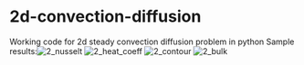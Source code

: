 # 2d-convection-diffusion
Working code for 2d steady convection diffusion problem in python
Sample results:![2_nusselt](https://github.com/user-attachments/assets/0324e5d0-caff-4eb2-9cf8-bf537f5c8346)
![2_heat_coeff](https://github.com/user-attachments/assets/282b3a4a-f580-45aa-b60f-d725a3fe1c34)
![2_contour](https://github.com/user-attachments/assets/728577b0-7cee-4611-aaa4-c230f646e3ff)
![2_bulk](https://github.com/user-attachments/assets/52805919-0299-44f9-a26d-d1e38503b482)
